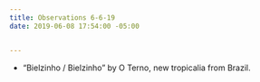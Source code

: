 ```yaml
---
title: Observations 6-6-19
date: 2019-06-08 17:54:00 -05:00


---
```


- “Bielzinho / Bielzinho” by O Terno, new tropicalia from Brazil.